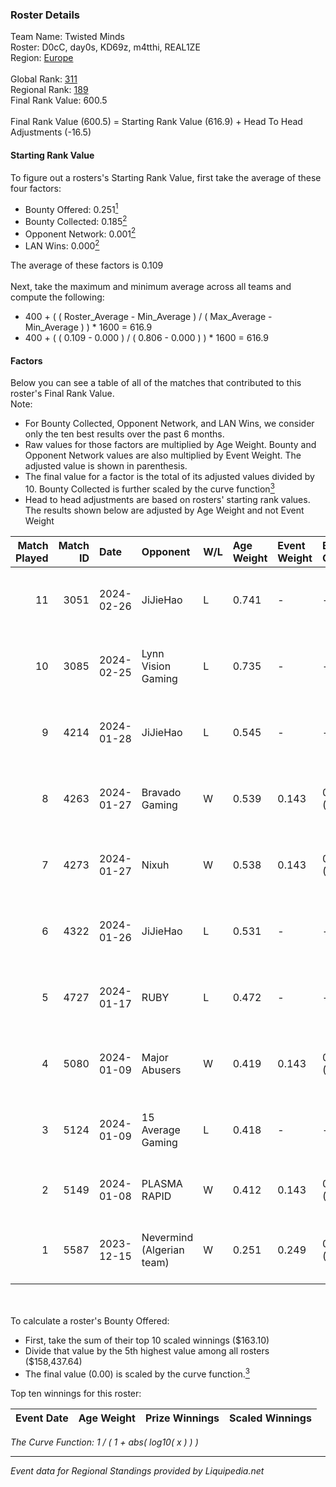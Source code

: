 ### Roster Details<br />
Team Name: Twisted Minds<br />
Roster: D0cC, day0s, KD69z, m4tthi, REAL1ZE<br />
Region: [Europe]( ../standings_europe.md)<br />
<br />
Global Rank: [311](../standings_global.md)<br />
Regional Rank: [189]( ../standings_europe.md)<br />
Final Rank Value:  600.5<br />
<br />
Final Rank Value (600.5) = Starting Rank Value (616.9) + Head To Head Adjustments (-16.5)<br />

#### Starting Rank Value<br />
To figure out a rosters's Starting Rank Value, first take the average of these four factors:<br />
- Bounty Offered: 0.251[<sup>1</sup>](#table2)
- Bounty Collected: 0.185[<sup>2</sup>](#table1)
- Opponent Network: 0.001[<sup>2</sup>](#table1)
- LAN Wins: 0.000[<sup>2</sup>](#table1)

The average of these factors is 0.109<br />
<br />
Next, take the maximum and minimum average across all teams and compute the following:<br />
- 400 + ( ( Roster_Average - Min_Average ) / ( Max_Average - Min_Average ) ) * 1600 = 616.9
- 400 + ( ( 0.109 - 0.000 ) / ( 0.806 - 0.000 ) ) * 1600 = 616.9


#### Factors<br />
Below you can see a table of all of the matches that contributed to this roster's Final Rank Value.<br />
Note:<br />

- For Bounty Collected, Opponent Network, and LAN Wins, we consider only the ten best results over the past 6 months.
- Raw values for those factors are multiplied by Age Weight. Bounty and Opponent Network values are also multiplied by Event Weight. The adjusted value is shown in parenthesis.
- The final value for a factor is the total of its adjusted values divided by 10. Bounty Collected is further scaled by the curve function[<sup>3</sup>](#curveFunction)
- Head to head adjustments are based on rosters' starting rank values. The results shown below are adjusted by Age Weight and not Event Weight
<span id="table1"></span><br />


| Match Played | Match ID | Date       | Opponent                  | W/L | Age Weight | Event Weight | Bounty Collected | Opponent Network | LAN Wins  | H2H Adj. | Roster                                        |
| -: | -: | :- | :- | :- | :- | :- | :- | :- | :- | -: | :- |
|           11 |     3051 | 2024-02-26 | JiJieHao                  | L   | 0.741      | -            | -                | -                | -         |   -12.45 | D0cC, day0s, KD69z, m4tthi, REAL1ZE           |
|           10 |     3085 | 2024-02-25 | Lynn Vision Gaming        | L   | 0.735      | -            | -                | -                | -         |    -0.68 | D0cC, day0s, KD69z, m4tthi, REAL1ZE           |
|            9 |     4214 | 2024-01-28 | JiJieHao                  | L   | 0.545      | -            | -                | -                | -         |    -9.96 | D0cC, day0s, KD69z, m4tthi, SpAwNnS           |
|            8 |     4263 | 2024-01-27 | Bravado Gaming            | W   | 0.539      | 0.143        | 0.000 (0.000)    | 0.048 (0.004)    | 0 (0.000) |     8.37 | D0cC, day0s, KD69z, m4tthi, SpAwNnS           |
|            7 |     4273 | 2024-01-27 | Nixuh                     | W   | 0.538      | 0.143        | 0.004 (0.000)    | 0.115 (0.009)    | 0 (0.000) |     9.49 | D0cC, day0s, KD69z, m4tthi, SpAwNnS           |
|            6 |     4322 | 2024-01-26 | JiJieHao                  | L   | 0.531      | -            | -                | -                | -         |    -9.78 | D0cC, day0s, KD69z, m4tthi, SpAwNnS           |
|            5 |     4727 | 2024-01-17 | RUBY                      | L   | 0.472      | -            | -                | -                | -         |    -3.00 | D0cC, day0s, KD69z, m4tthi, SpAwNnS           |
|            4 |     5080 | 2024-01-09 | Major Abusers             | W   | 0.419      | 0.143        | 0.000 (0.000)    | 0.014 (0.001)    | 0 (0.000) |     4.29 | N0R1, REAL1ZE, Revol, Senpai, x1ron           |
|            3 |     5124 | 2024-01-09 | 15 Average Gaming         | L   | 0.418      | -            | -                | -                | -         |    -8.59 | Joker, Lambdacore, Maxwell, Qweall, Ruskovvvv |
|            2 |     5149 | 2024-01-08 | PLASMA RAPID              | W   | 0.412      | 0.143        | 0.000 (0.000)    | 0.000 (0.000)    | 0 (0.000) |     2.92 | B1zaaD, Djme1ster, ShizzleS, SoLiD, Zinou     |
|            1 |     5587 | 2023-12-15 | Nevermind (Algerian team) | W   | 0.251      | 0.249        | 0.001 (0.000)    | 0.000 (0.000)    | 0 (0.000) |     2.90 | D0cC, day0s, Fessor, KD69z, SpAwNnS           |

<br />
<span id="table2"></span><br />
To calculate a roster's Bounty Offered:<br />

- First, take the sum of their top 10 scaled winnings ($163.10)
- Divide that value by the 5th highest value among all rosters ($158,437.64)
- The final value (0.00) is scaled by the curve function.[<sup>3</sup>](#curveFunction)

Top ten winnings for this roster:<br />

| Event Date | Age Weight | Prize Winnings | Scaled Winnings |
| :- | -: | :- | :- |


<span id="curveFunction"></span>_The Curve Function: 1 / ( 1 + abs( log10( x ) ) )_<br />

---
_Event data for Regional Standings provided by Liquipedia.net_<br />
